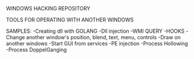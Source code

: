 WINDOWS HACKING REPOSITORY

TOOLS FOR OPERATING WITH ANOTHER WINDOWS

SAMPLES:
    -Creating dll with GOLANG
    -Dll injection
    -WMI QUERY
    -HOOKS
    -Change another window's position, blend, text, menu, controls
    -Draw on another windows
    -Start GUI from services
    -PE injection
    -Process Hollowing
    -Process DoppelGanging
